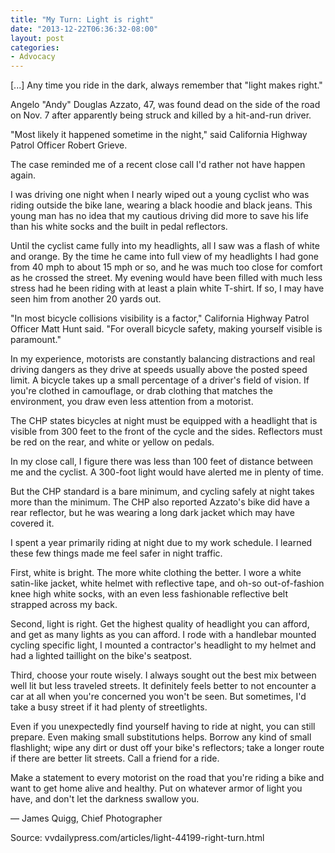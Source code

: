```yaml
---
title: "My Turn: Light is right"
date: "2013-12-22T06:36:32-08:00"
layout: post
categories:
- Advocacy
---
```


\[...\] Any time you ride in the dark, always remember that "light makes right."

Angelo "Andy" Douglas Azzato, 47, was found dead on the side of the road on Nov. 7 after apparently being struck and killed by a hit-and-run driver.

"Most likely it happened sometime in the night," said California Highway Patrol Officer Robert Grieve.

The case reminded me of a recent close call I'd rather not have happen again.

I was driving one night when I nearly wiped out a young cyclist who was riding outside the bike lane, wearing a black hoodie and black jeans. This young man has no idea that my cautious driving did more to save his life than his white socks and the built in pedal reflectors.

Until the cyclist came fully into my headlights, all I saw was a flash of white and orange. By the time he came into full view of my headlights I had gone from 40 mph to about 15 mph or so, and he was much too close for comfort as he crossed the street. My evening would have been filled with much less stress had he been riding with at least a plain white T-shirt. If so, I may have seen him from another 20 yards out.

"In most bicycle collisions visibility is a factor," California Highway Patrol Officer Matt Hunt said. "For overall bicycle safety, making yourself visible is paramount."

In my experience, motorists are constantly balancing distractions and real driving dangers as they drive at speeds usually above the posted speed limit. A bicycle takes up a small percentage of a driver's field of vision. If you're clothed in camouflage, or drab clothing that matches the environment, you draw even less attention from a motorist.

The CHP states bicycles at night must be equipped with a headlight that is visible from 300 feet to the front of the cycle and the sides. Reflectors must be red on the rear, and white or yellow on pedals.

In my close call, I figure there was less than 100 feet of distance between me and the cyclist. A 300-foot light would have alerted me in plenty of time.

But the CHP standard is a bare minimum, and cycling safely at night takes more than the minimum. The CHP also reported Azzato's bike did have a rear reflector, but he was wearing a long dark jacket which may have covered it.

I spent a year primarily riding at night due to my work schedule. I learned these few things made me feel safer in night traffic.

First, white is bright. The more white clothing the better. I wore a white satin-like jacket, white helmet with reflective tape, and oh-so out-of-fashion knee high white socks, with an even less fashionable reflective belt strapped across my back.

Second, light is right. Get the highest quality of headlight you can afford, and get as many lights as you can afford. I rode with a handlebar mounted cycling specific light, I mounted a contractor's headlight to my helmet and had a lighted taillight on the bike's seatpost.

Third, choose your route wisely. I always sought out the best mix between well lit but less traveled streets. It definitely feels better to not encounter a car at all when you're concerned you won't be seen. But sometimes, I'd take a busy street if it had plenty of streetlights.

Even if you unexpectedly find yourself having to ride at night, you can still prepare. Even making small substitutions helps. Borrow any kind of small flashlight; wipe any dirt or dust off your bike's reflectors; take a longer route if there are better lit streets. Call a friend for a ride.

Make a statement to every motorist on the road that you're riding a bike and want to get home alive and healthy. Put on whatever armor of light you have, and don't let the darkness swallow you.

— James Quigg, Chief Photographer

Source: vvdailypress.com/articles/light-44199-right-turn.html
